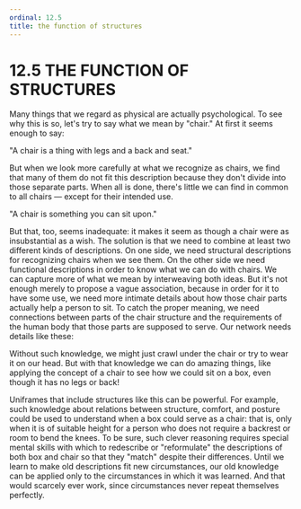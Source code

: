 ```yaml
---
ordinal: 12.5
title: the function of structures
---
```


# 12.5 THE FUNCTION OF STRUCTURES

Many things that we regard as physical are actually psychological. To see why this is so, let's try to say what we mean by "chair." At first it seems enough to say:

"A chair is a thing with legs and a back and seat."

But when we look more carefully at what we recognize as chairs, we find that many of them do not fit this description because they don't divide into those separate parts. When all is done, there's little we can find in common to all chairs &mdash; except for their intended use.

"A chair is something you can sit upon."

But that, too, seems inadequate: it makes it seem as though a chair were as insubstantial as a wish. The solution is that we need to combine at least two different kinds of descriptions. On one side, we need structural descriptions for recognizing chairs when we see them. On the other side we need functional descriptions in order to know what we can do with chairs. We can capture more of what we mean by interweaving both ideas. But it's not enough merely to propose a vague association, because in order for it to have some use, we need more intimate details about how those chair parts actually help a person to sit. To catch the proper meaning, we need connections between parts of the chair structure and the requirements of the human body that those parts are supposed to serve. Our network needs details like these:

Without such knowledge, we might just crawl under the chair or try to wear it on our head. But with that knowledge we can do amazing things, like applying the concept of a chair to see how we could sit on a box, even though it has no legs or back!

Uniframes that include structures like this can be powerful. For example, such knowledge about relations between structure, comfort, and posture could be used to understand when a box could serve as a chair: that is, only when it is of suitable height for a person who does not require a backrest or room to bend the knees. To be sure, such clever reasoning requires special mental skills with which to redescribe or "reformulate" the descriptions of both box and chair so that they "match" despite their differences. Until we learn to make old descriptions fit new circumstances, our old knowledge can be applied only to the circumstances in which it was learned. And that would scarcely ever work, since circumstances never repeat themselves perfectly.
